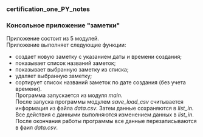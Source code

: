### certification_one_PY_notes
### Консольное приложение "заметки"   
Приложение состоит из 5 модулей.   
Приложение выполняет следующие функции:    
- создает новую заметку с указанием даты и времени создания;   
- показывает список названий заметок;   
- показывает выбранную заметку из списка;   
- удаляет выбранную заметку;   
- сортирует список названий заметок по дате создания (без учета времени).   
Программа запускается из модуля _main_.    
После запуска программы модулем _save_load_csv_ считывается информация из файла _data.csv_. Затем данные сохраняются в _list_in_.   
Все действия с данными выполняются изменением данных в _list_in_. После окончания работы программы все данные перезаписываются в фаил _data.csv_.
